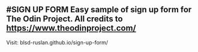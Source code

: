 #SIGN UP FORM
Easy sample of sign up form for The Odin Project.
All credits to https://www.theodinproject.com/
----
Visit: blsd-ruslan.github.io/sign-up-form/
